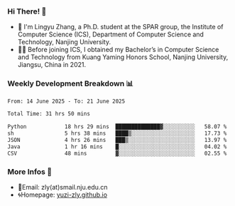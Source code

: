 ### Hi There! 👋 
- 🐳 I'm Lingyu Zhang, a Ph.D. student at the SPAR group, the Institute of Computer Science (ICS), Department of Computer Science and Technology, Nanjing University.
- 🧑‍🎓 Before joining ICS, I obtained my Bachelor’s in Computer Science and Technology from Kuang Yaming Honors School, Nanjing University, Jiangsu, China in 2021.

### Weekly Development Breakdown :bar_chart:

<!--START_SECTION:waka-->

```txt
From: 14 June 2025 - To: 21 June 2025

Total Time: 31 hrs 50 mins

Python            18 hrs 29 mins  ██████████████▓░░░░░░░░░░   58.07 %
sh                5 hrs 38 mins   ████▒░░░░░░░░░░░░░░░░░░░░   17.73 %
JSON              4 hrs 26 mins   ███▒░░░░░░░░░░░░░░░░░░░░░   13.97 %
Java              1 hr 16 mins    █░░░░░░░░░░░░░░░░░░░░░░░░   04.02 %
CSV               48 mins         ▓░░░░░░░░░░░░░░░░░░░░░░░░   02.55 %
```

<!--END_SECTION:waka-->

<!--
### Github Contributions :octocat:

![](https://raw.githubusercontent.com/yuzi-zly/yuzi-zly/output/github-contribution-grid-snake.svg)              
-->

### More Infos 📖

- 📧Email: zly(at)smail.nju.edu.cn
- 🌀Homepage: [yuzi-zly.github.io](https://yuzi-zly.github.io/)
